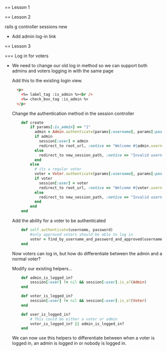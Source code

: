 == Lesson 1



== Lesson 2

rails g controller sessions new

- Add admin log-in link


== Lesson 3

=== Log in for voters

- We need to change our old log in method so we can support both admins and voters logging in with the same page

	Add this to the existing login view.

	```html
	  <p>
	  	<%= label_tag :is_admin %><br />
	  	<%= check_box_tag :is_admin %>
	  </p>
	```

  	Change the authentication method in the session controller

 	```ruby
		def create
			if params[:is_admin] == "1" 
			  admin = Admin.authenticate(params[:username], params[:password])
			  if admin
			    session[:user] = admin
			    redirect_to root_url, :notice => "Welcome #{admin.username}"
			  else        
			    redirect_to new_session_path, :notice => "Invalid username or password"
			  end       
			else
			  # its a regular voter
			  voter = Voter.authenticate(params[:username], params[:password])
			  if voter
			    session[:user] = voter
			    redirect_to root_url, :notice => "Welcome #{voter.username}"
			  else
			    redirect_to new_session_path, :notice => "Invalid username or password"
			  end
			end     
		end
	```

	Add the ability for a voter to be authenticated

	```ruby
		def self.authenticate(username, password)
			#only approved voters should be able to log in
	    	voter = find_by_username_and_password_and_approved(username, password, true)    
	  	end
  	```

  	Now voters can log in, but how do differentiate between the admin and a normal voter?

  	Modify our existing helpers...

  	```ruby
		def admin_is_logged_in?
			session[:user] != nil && session[:user].is_a?(Admin)
		end

		def voter_is_logged_in?
			session[:user] != nil && session[:user].is_a?(Voter)
		end

		def user_is_logged_in?
			# This could be either a voter or admin
			voter_is_logged_in? || admin_is_logged_in?
		end
  	```

  	We can now use this helpers to differentiate between when a voter is logged in, an admin is logged in or nobody is logged in.

